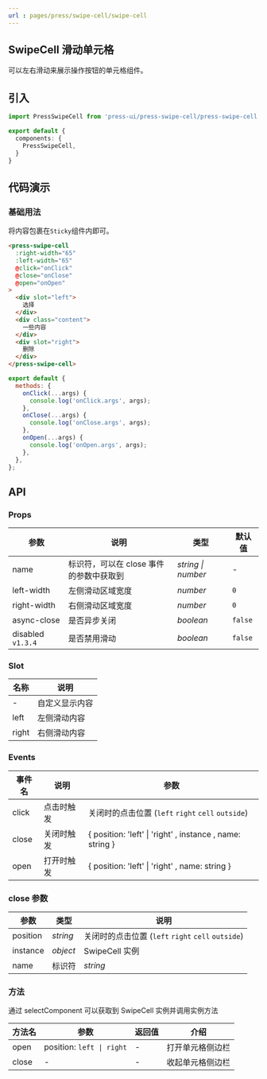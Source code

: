 ```yaml
---
url : pages/press/swipe-cell/swipe-cell
---
```


## SwipeCell 滑动单元格


可以左右滑动来展示操作按钮的单元格组件。


## 引入

```ts
import PressSwipeCell from 'press-ui/press-swipe-cell/press-swipe-cell';

export default {
  components: {
    PressSwipeCell,
  }
}
```

## 代码演示

### 基础用法

将内容包裹在`Sticky`组件内即可。

```html
<press-swipe-cell
  :right-width="65"
  :left-width="65"
  @click="onClick"
  @close="onClose"
  @open="onOpen"
>
  <div slot="left">
    选择
  </div>
  <div class="content">
    一些内容
  </div>
  <div slot="right">
    删除
  </div>
</press-swipe-cell>
```


```js
export default {
  methods: {
    onClick(...args) {
      console.log('onClick.args', args);
    },
    onClose(...args) {
      console.log('onClose.args', args);
    },
    onOpen(...args) {
      console.log('onOpen.args', args);
    },
  },
};
```

## API
### Props

| 参数              | 说明                                    | 类型               | 默认值  |
| ----------------- | --------------------------------------- | ------------------ | ------- |
| name              | 标识符，可以在 close 事件的参数中获取到 | _string \| number_ | -       |
| left-width        | 左侧滑动区域宽度                        | _number_           | `0`     |
| right-width       | 右侧滑动区域宽度                        | _number_           | `0`     |
| async-close       | 是否异步关闭                            | _boolean_          | `false` |
| disabled `v1.3.4` | 是否禁用滑动                            | _boolean_          | `false` |

### Slot

| 名称  | 说明           |
| ----- | -------------- |
| -     | 自定义显示内容 |
| left  | 左侧滑动内容   |
| right | 右侧滑动内容   |

### Events

| 事件名 | 说明       | 参数                                                      |
| ------ | ---------- | --------------------------------------------------------- |
| click  | 点击时触发 | 关闭时的点击位置 (`left` `right` `cell` `outside`)        |
| close  | 关闭时触发 | { position: 'left' \| 'right' , instance , name: string } |
| open   | 打开时触发 | { position: 'left' \| 'right' , name: string }            |

### close 参数

| 参数     | 类型     | 说明                                               |
| -------- | -------- | -------------------------------------------------- |
| position | _string_ | 关闭时的点击位置 (`left` `right` `cell` `outside`) |
| instance | _object_ | SwipeCell 实例                                     |
| name     | 标识符   | _string_                                           |

### 方法

通过 selectComponent 可以获取到 SwipeCell 实例并调用实例方法

| 方法名 | 参数                      | 返回值 | 介绍             |
| ------ | ------------------------- | ------ | ---------------- |
| open   | position: `left \| right` | -      | 打开单元格侧边栏 |
| close  | -                         | -      | 收起单元格侧边栏 |

